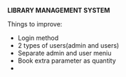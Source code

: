 **LIBRARY MANAGEMENT SYSTEM**

Things to improve:
* Login method
* 2 types of users(admin and users)
* Separate admin and user meniu
* Book extra parameter as quantity
* 